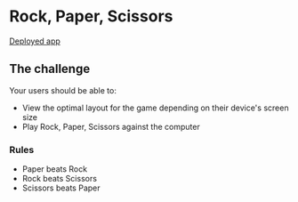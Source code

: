 # Rock, Paper, Scissors

[Deployed app](https://trunten.github.io/fm-rock-paper-scissors/)

## The challenge

Your users should be able to:

- View the optimal layout for the game depending on their device's screen size
- Play Rock, Paper, Scissors against the computer
<!-- - Maintain the state of the score after refreshing the browser _(optional)_ -->

### Rules

<!-- If the player wins, they gain 1 point. If the computer wins, the player loses one point. -->

- Paper beats Rock
- Rock beats Scissors
- Scissors beats Paper
